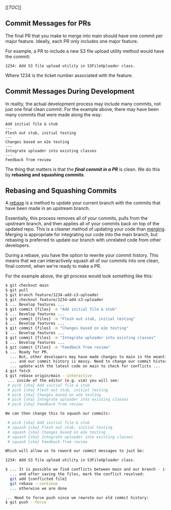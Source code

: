 [[_TOC_]]

## Commit Messages for PRs

The final PR that you make to merge into main should have one commit per major feature. Ideally, each PR only includes one major feature. 

For example, a PR to include a new S3 file upload utility method would have the commit:

```
1234: Add S3 file upload utility in S3FileUploader class.
```

Where 1234 is the ticket number associated with the feature.

## Commit Messages During Development

In reality, the actual development process may include many commits, not just one final clean commit. For the example above, there may have been many commits that were made along the way:

```
Add initial file & stub
---
Flesh out stub, initial testing
---
Changes based on e2e testing
---
Integrate uploader into existing classes
--- 
Feedback from review
```

The thing that matters is that the **_final commit in a PR_** is clean. We do this by **rebasing and squashing commits**.

## Rebasing and Squashing Commits

A [rebase](https://www.atlassian.com/git/tutorials/rewriting-history/git-rebase#:~:text=Rebase%20is%20one%20of%20two,has%20powerful%20history%20rewriting%20features.) is a method to update your current branch with the commits that have been made in an upstream branch.

Essentially, this process removes all of your commits, pulls from the upstream branch, and then applies all of your commits back on top of the updated repo. This is a cleaner method of updating your code than [merging](https://stackoverflow.com/questions/804115/when-do-you-use-git-rebase-instead-of-git-merge). Merging is appropriate for integrating our code into the main branch, but rebasing is preferred to update our branch with unrelated code from other developers.

During a rebase, you have the option to rewrite your commit history. This means that we can interactively squash all of our commits into one clean, final commit, when we're ready to make a PR.

For the example above, the git process would look something like this:

```bash
$ git checkout main
$ git pull
$ git branch feature/1234-add-s3-uploader
$ git checkout feature/1234-add-s3-uploader
$ ... Develop features ...
$ git commit {files} -m "Add initial file & stub"
$ ... Develop features ...
$ git commit {files} -m "Flesh out stub, initial testing"
$ ... Develop features ...
$ git commit {files} -m "Changes based on e2e testing"
$ ... Develop features ...
$ git commit {files} -m "Integrate uploader into existing classes"
$ ... Develop features ...
$ git commit {files} -m "Feedback from review"
$ ... Ready for PR. 
  ... But, other developers may have made changes to main in the meantime,
  ... and our commit history is messy. Need to change our commit history, and
  ... update with the latest code on main to check for conflicts ...
$ git fetch
$ git rebase origin/main --interactive
 ... inside of the editor (e.g. vim) you will see:
 # pick {sha} Add initial file & stub
 # pick {sha} Flesh out stub, initial testing
 # pick {sha} Changes based on e2e testing
 # pick {sha} Integrate uploader into existing classes
 # pick {sha} Feedback from review

We can then change this to squash our commits:

 # pick {sha} Add initial file & stub
 # squash {sha} Flesh out stub, initial testing
 # squash {sha} Changes based on e2e testing
 # squash {sha} Integrate uploader into existing classes
 # squash {sha} Feedback from review

Which will allow us to reword our commit messages to just be:

1234: Add S3 file upload utility in S3FileUploader class.

$ ... It is possible we find conflicts between main and our branch - if so, need to handle conflicts manually
  ... and after saving the files, mark the conflict resolved:
  git add {conflicted file}
  git rebase --continue
  ... otherwise we are done

... Need to force push since we rewrote our old commit history:
$ git push --force
 ```
